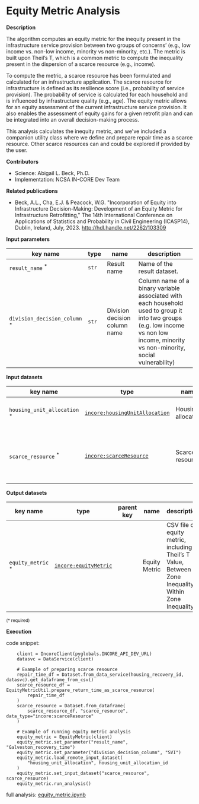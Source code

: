 # Equity Metric Analysis

**Description**

The algorithm computes an equity metric for the inequity present in the infrastructure service provision between two
groups of concerns’ (e.g., low income vs. non-low income, minority vs non-minority, etc.). The metric is built upon
Theil’s T, which is a common metric to compute the inequality present in the dispersion of a scarce resource (e.g.,
income).

To compute the metric, a scarce resource has been formulated and calculated for an infrastructure application.
The scarce resource for infrastructure is defined as its resilience score (i.e., probability of service provision). The
probability of service is calculated for each household and is influenced by infrastructure quality (e.g., age).
The equity metric allows for an equity assessment of the current infrastructure service provision. It also enables the
assessment of equity gains for a given retrofit plan and can be integrated into an overall decision-making process.

This analysis calculates the inequity metric, and we've included a companion utility class where we define and prepare
repair time as a scarce resource. Other scarce resources can and could be explored if provided by the user.

**Contributors**

- Science: Abigail L. Beck, Ph.D.
- Implementation: NCSA IN-CORE Dev Team

**Related publications**

- Beck, A.L., Cha, E.J. & Peacock, W.G. "Incorporation of Equity into Infrastructure Decision-Making: Development of an
  Equity Metric for Infrastructure Retrofitting," The 14th International Conference on Applications of Statistics and
  Probability in Civil Engineering (ICASP14), Dublin, Ireland, July, 2023. http://hdl.handle.net/2262/103309

**Input parameters**

 key name                                | type  | name                          | description                                                                                                                                                                          
-----------------------------------------|-------|-------------------------------|--------------------------------------------------------------------------------------------------------------------------------------------------------------------------------------
 `result_name` <sup>*</sup>              | `str` | Result name                   | Name of the result dataset.                                                                                                                                                          
 `division_decision_column` <sup>*</sup> | `str` | Division decision column name | Column name of a binary variable associated with each household used to group it into two groups (e.g. low income vs non low income, minority vs non-minority, social vulnerability) 

**Input datasets**

 key name                               | type                                                                                                                | name               | description                                                            
----------------------------------------|---------------------------------------------------------------------------------------------------------------------|--------------------|------------------------------------------------------------------------
 `housing_unit_allocation` <sup>*</sup> | [`incore:housingUnitAllocation`](https://incore.ncsa.illinois.edu/semantics/api/types/incore:housingUnitAllocation) | Housing allocation | A housing unit allocation dataset.                                     
 `scarce_resource` <sup>*</sup>         | [`incore:scarceResource`](https://incore.ncsa.illinois.edu/semantics/api/types/incore:scarceResource)               | Scarce resource    | Scarce resource dataset e.g. probability of service, return time, etc. 

**Output datasets**

 key name                     | type                                                                                              | parent key | name          | description                                                                                           
------------------------------|---------------------------------------------------------------------------------------------------|------------|---------------|-------------------------------------------------------------------------------------------------------
 `equity_metric` <sup>*</sup> | [`incore:equityMetric`](https://incore.ncsa.illinois.edu/semantics/api/types/incore:equityMetric) |            | Equity Metric | CSV file of equity metric, including Theil’s T Value, Between Zone Inequality, Within Zone Inequality 

<small>(* required)</small>

**Execution**

code snippet:

```
    client = IncoreClient(pyglobals.INCORE_API_DEV_URL)
    datasvc = DataService(client)

    # Example of preparing scarce resource
    repair_time_df = Dataset.from_data_service(housing_recovery_id, datasvc).get_dataframe_from_csv()
    scarce_resource_df = EquityMetricUtil.prepare_return_time_as_scarce_resource(
        repair_time_df
    )
    scarce_resource = Dataset.from_dataframe(
        scarce_resource_df, "scarce_resource", data_type="incore:scarceResource"
    )
    
    # Example of running equity metric analysis
    equity_metric = EquityMetric(client)
    equity_metric.set_parameter("result_name", "Galveston_recovery_time")
    equity_metric.set_parameter("division_decision_column", "SVI")
    equity_metric.load_remote_input_dataset(
        "housing_unit_allocation", housing_unit_allocation_id
    )
    equity_metric.set_input_dataset("scarce_resource", scarce_resource)
    equity_metric.run_analysis()
```

full
analysis: [equity_metric.ipynb](https://github.com/IN-CORE/incore-docs/blob/main/notebooks/equity_metric.ipynb)
